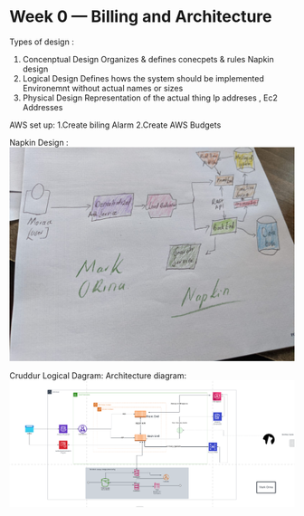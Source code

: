 # Week 0 — Billing and Architecture

Types of design :
1. Concenptual Design
      Organizes & defines conecpets & rules
      Napkin design
2. Logical Design 
    Defines hows the system should be implemented
    Environemnt without actual names or sizes 
3. Physical Design
     Representation of the actual thing 
    Ip addreses , Ec2 Addresses

AWS set up:
 1.Create biling Alarm 
 2.Create AWS Budgets 

Napkin Design :
![Napkin](https://github.com/OrinaOisera/aws-bootcamp-cruddur-2023/blob/main/WhatsApp%20Image%202023-02-20%20at%2018.39.10.jpeg)


Cruddur Logical Dagram:
Architecture diagram:![Cruddur](https://github.com/OrinaOisera/aws-bootcamp-cruddur-2023/blob/main/aws_crddur_app.png)

